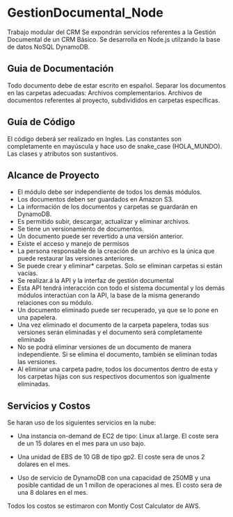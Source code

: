 # GestionDocumental_Node

Trabajo modular del CRM
Se expondrán servicios referentes a la Gestión Documental de un CRM Básico.
Se desarrolla en Node.js utilzando la base de datos NoSQL DynamoDB.

## Guia de Documentación

Todo documento debe de estar escrito en español.
Separar los documentos en las carpetas adecuadas:
  Archivos complementarios.
  Archivos de documentos referentes al proyecto, subdivididos en carpetas específicas.

## Guía de Código
El código deberá ser realizado en Ingles.
Las constantes son completamente en mayúscula y hace uso de snake_case (HOLA_MUNDO).
Las clases y atributos son sustantivos.

## Alcance de Proyecto

- El módulo debe ser independiente de todos los demás módulos.
- Los documentos deben ser guardados en Amazon S3.
- La información de los documentos y carpetas se guardarán en DynamoDB.
- Es permitido subir, descargar, actualizar y eliminar archivos.
- Se tiene un versionamiento de documentos.
- Un documento puede ser revertido a una versión anterior.
- Existe el acceso y manejo de permisos
- La persona responsable de la creación de un archivo es la única que puede restaurar las versiones anteriores.
- Se puede crear y eliminar* carpetas. Solo se eliminan carpetas si están vacías.
- Se realizar.á la API y la interfaz de gestión documental
- Esta API tendrá interacción con todo el sistema documental y los demás módulos interactúan con la API, la base de la misma generando relaciones con su módulo.
- Un documento eliminado puede ser recuperado, ya que se lo pone en una papelera.
- Una vez eliminado el documento de la carpeta papelera, todas sus versiones serán eliminadas y el documento será completamente eliminado
- No se podrá eliminar versiones de un documento de manera independiente. Si se elimina el documento, también se eliminan todas las versiones.
- Al eliminar una carpeta padre, todos los documentos dentro de esta y los carpetas hijas con sus respectivos documentos son igualmente eliminadas.

## Servicios y Costos

Se haran uso de los siguientes servicios en la nube:

- Una instancia on-demand de EC2 de tipo: Linux a1.large. El coste sera de un 15 dolares en el mes para un uso bajo.

- Una unidad de EBS de 10 GB de tipo gp2. El coste sera de unos 2 dolares en el mes.

- Uso de servicio de DynamoDB con una capacidad de 250MB y una posible cantidad de un 1 millon de operaciones al mes. El costo sera de una 8 dolares en el mes.

Todos los costos se estimaron con Montly Cost Calculator de AWS.
